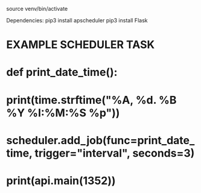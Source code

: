 source venv/bin/activate


Dependencies: 
	pip3 install apscheduler
	pip3 install Flask



# EXAMPLE SCHEDULER TASK
# def print_date_time():
#     print(time.strftime("%A, %d. %B %Y %I:%M:%S %p"))
#
# scheduler.add_job(func=print_date_time, trigger="interval", seconds=3)
# print(api.main(1352))

